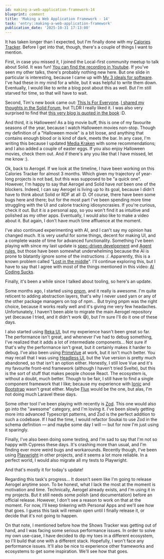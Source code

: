 ```yaml
---
id: making-a-web-application-framework-14
blueprint: comment
title: 'Making a Web Application Framework - 14'
task: 'entry::making-a-web-application-framework'
publication_date: '2025-10-31 17:13:00'
---
```


It has taken longer than I expected, but I'm finally done with my [Calories Tracker](https://calories.noeldemartin.com/). Before I get into that, though, there's a couple of things I want to mention.

First, in case you missed it, I joined the Local-first community meetup to talk about Solid. It was fun! [You can find the recording in Youtube](https://www.youtube.com/live/GDQMLt3oqio?t=246s). If you've seen my other talks, there's probably nothing new here. But one slide in particular is interesting, because I came up with [My 3 ideals for software](https://noeldemartin.com/slides/local-first-solid-and-everything-in-between?slide=19). I've had these in my mind for a while, but it was helpful to write them down. Eventually, I would like to write a blog post about this as well. But I'm still starved for time, so that will have to wait.

Second, Tim's new book came out: [This Is For Everyone](https://thisisforeveryone.timbl.com). [I shared my thoughts in the Solid Forum](https://forum.solidproject.org/t/this-is-for-everyone/9987), but TLDR I really liked it. I was also very surprised to find that [this very blog is quoted in the book](https://noeldemartin.social/@noeldemartin/115181321769573463) :D.

And third, it is Halloween! As a big movie buff, this is one of my favourite seasons of the year, because I watch Halloween movies non-stop. Though my definition of a "Halloween movie" is a bit loose, and anything that contains enough blood or is kind of dark, meets the bar. In any case, I'm writing this because I updated [Media Kraken](https://noeldemartin.github.io/media-kraken/) with some recommendations; and I also added a couple of easter eggs. If you also enjoy Halloween movies, check them out. And if there's any you like that I have missed, let me know :).

Ok, back to Aerogel. If we look at the timeline, I have been working on this Calories Tracker for almost 3 months. Which given my trajectory of year-long projects is not bad, but this was supposed to be "a quick one". However, I'm happy to say that Aerogel and Solid have _not_ been one of the blockers. Indeed, I can say Aerogel is living up to its goal, because I didn't have to think about Solid or RDF at all :D. Of course, there have been some bugs here and there; but for the most part I've been spending more time struggling with the UI and calorie tracking idiosyncrasies. If you're curious, check it out. But it _is_ a personal app, so you won't find it as intuitive and polished as my other apps. Eventually, I would also like to make a video about it. But again, I don't have much time affluence at the moment.

I've also continued experimenting with AI, and I can't say my opinion has changed much. It is very useful for some things, decent for making UI, and a complete waste of time for advanced functionality. Something I've been playing with since my last update is [spec-driven development](https://martinfowler.com/articles/exploring-gen-ai/sdd-3-tools.html) and [Agent rules](https://cursor.com/docs/context/rules), but those have been somewhat underwhelming because the AI is prone to blatantly ignore some of the instructions :/. Apparently, this is a known problem called "[Lost in the middle](https://www.aihero.dev/what-is-the-context-window#the-lost-in-the-middle-problem)". I'll continue exploring this, but I have to say that I agree with most of the things mentioned in this video: [AI Coding Sucks](https://www.youtube.com/watch?v=0ZUkQF6boNg).

Finally, it's been a while since I talked about tooling, so here's an update.

Some months ago, I started using [pnpm](https://pnpm.io/), and it really is awesome. I'm quite reticent to adding abstraction layers, that's why I never used yarn or any of the other package managers on top of npm... But trying pnpm was the right choice, because it works really well and it's giving me very few headaches. Unfortunately, I haven't been able to migrate the main Aerogel repository yet (because I tried, and it didn't work 😅), but I'm sure I'll do it one of these days.

I also started using [Reka UI](https://reka-ui.com/), but my experience hasn't been great so far. The performance isn't great, and whenever I've had to debug something, I've realized that it adds a lot of intermediate components... Not sure if that's why the performance isn't great, but it certainly makes it harder to debug. I've also been using [PrimeVue](https://primevue.org/) at work, but it isn't much better. You may recall that I was using [Headless UI](https://headlessui.com/), but the Vue version is pretty much abandoned, so that isn't an option either. Honestly, I still love Vue and it's my favourite front-end framework (although I haven't tried Svelte), but this is the sort of stuff that makes people choose React. The ecosystem is, without a doubt, much better. Though to be fair, I still have to find a single component framework that I like; because my experience with [Ionic](https://ionicframework.com) and [Bootstrap](https://getbootstrap.com/) wasn't great either. Maybe [Flux](https://fluxui.dev/) would be the one, but alas, I'm not doing much Laravel these days.

Some other tool I've been playing with recently is [Zod](https://zod.dev/). This one would also go into the "awesome" category, and I'm loving it. I've been slowly getting more into advanced Typescript patterns, and Zod is the perfect addition to such a codebase. If I had the time, I would refactor Soukai to use Zod in the schema definition — and maybe some day I will — but for now I'm just using it sparingly.

Finally, I've also been doing some testing, and I'm sad to say that I'm not so happy with Cypress these days. It's crashing more than usual, and I'm finding ever more weird bugs and workarounds. Recently though, I've been using [Playwright](https://playwright.dev/) in other projects, and it seems a lot more reliable. In a perfect world, I would also migrate all my tests to Playwright.

And that's mostly it for today's update!

Regarding this task's progress... It doesn't seem like I'm going to release Aerogel anytime soon. To be honest, what I lack the most at the moment is motivation and time. Technically, Aerogel already exists, and I'm using it in my projects. But it still needs some polish (and documentation) before an official release. However, I don't see a reason to work on that at the moment. For now, I'll keep tinkering with Personal Apps and we'll see how that goes. I guess this task will remain open until I finally release it, or decide that it's not going to happen.

On that note, I mentioned before how the Shows Tracker was getting out of hand, and I was facing some serious performance issues. In order to solve my own use-case, I have decided to dip my toes in a different ecosystem, so I'll build that one with a different stack. Hopefully, I won't face any performance issues. It'll also be nice to experience other frameworks and ecosystems to get some inspiration. We'll see how that goes.
